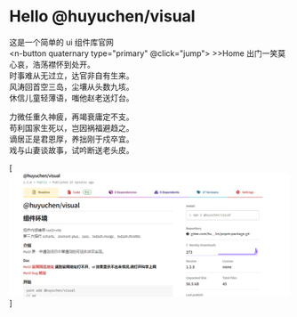 # Hello @huyuchen/visual

这是一个简单的 ui 组件库官网  
<n-button quaternary type="primary" @click="jump"> >>Home</n-button>
出门一笑莫心哀，浩荡襟怀到处开。  
时事难从无过立，达官非自有生来。  
风涛回首空三岛，尘壤从头数九垓。  
休信儿童轻薄语，嗤他赵老送灯台。

力微任重久神疲，再竭衰庸定不支。  
苟利国家生死以，岂因祸福避趋之。  
谪居正是君恩厚，养拙刚于戍卒宜。  
戏与山妻谈故事，试吟断送老头皮。

[![An old rock in the desert](./pubilc/npm.png 'Shiprock, New Mexico by Beau Rogers')]

<script setup>
import { useRouter } from 'vitepress'
const router = useRouter()
const jump = () => {
router.go('/guild/introduce')
}
// const imgUrl = new URL('/npm.png', import.meta.url).href
</script>

